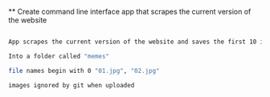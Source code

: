 \*\* Create command line interface app that scrapes the current version of the website

```bash

App scrapes the current version of the website and saves the first 10 images

Into a folder called "memes"

file names begin with 0 "01.jpg", "02.jpg"

images ignored by git when uploaded

```
